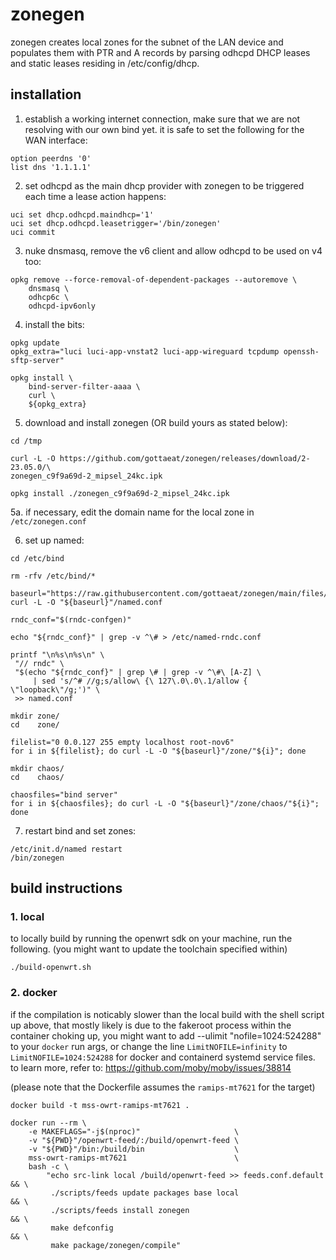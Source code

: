 # zonegen
zonegen creates local zones for the subnet of the LAN device and populates them
with PTR and A records by parsing odhcpd DHCP leases and static leases
residing in /etc/config/dhcp.

## installation
1. establish a working internet connection, make sure that we are not
   resolving with our own bind yet. it is safe to set the following for the
   WAN interface:
```
option peerdns '0'
list dns '1.1.1.1'
```

2. set odhcpd as the main dhcp provider with zonegen to be triggered each time
   a lease action happens:
```
uci set dhcp.odhcpd.maindhcp='1'
uci set dhcp.odhcpd.leasetrigger='/bin/zonegen'
uci commit
```

3. nuke dnsmasq, remove the v6 client and allow odhcpd to be used on v4 too:
```
opkg remove --force-removal-of-dependent-packages --autoremove \
    dnsmasq \
    odhcp6c \
    odhcpd-ipv6only
```

4. install the bits:
```
opkg update
opkg_extra="luci luci-app-vnstat2 luci-app-wireguard tcpdump openssh-sftp-server"

opkg install \
    bind-server-filter-aaaa \
    curl \
    ${opkg_extra}
```

5. download and install zonegen (OR build yours as stated below):
```
cd /tmp

curl -L -O https://github.com/gottaeat/zonegen/releases/download/2-23.05.0/\
zonegen_c9f9a69d-2_mipsel_24kc.ipk

opkg install ./zonegen_c9f9a69d-2_mipsel_24kc.ipk
```

5a. if necessary, edit the domain name for the local zone in `/etc/zonegen.conf`

6. set up named:
```
cd /etc/bind

rm -rfv /etc/bind/*

baseurl="https://raw.githubusercontent.com/gottaeat/zonegen/main/files/"
curl -L -O "${baseurl}"/named.conf

rndc_conf="$(rndc-confgen)"

echo "${rndc_conf}" | grep -v ^\# > /etc/named-rndc.conf

printf "\n%s\n%s\n" \
 "// rndc" \
 "$(echo "${rndc_conf}" | grep \# | grep -v ^\#\ [A-Z] \
     | sed 's/^# //g;s/allow\ {\ 127\.0\.0\.1/allow { \"loopback\"/g;')" \
 >> named.conf

mkdir zone/
cd    zone/

filelist="0 0.0.127 255 empty localhost root-nov6"
for i in ${filelist}; do curl -L -O "${baseurl}"/zone/"${i}"; done

mkdir chaos/
cd    chaos/

chaosfiles="bind server"
for i in ${chaosfiles}; do curl -L -O "${baseurl}"/zone/chaos/"${i}"; done
```

7. restart bind and set zones:
```
/etc/init.d/named restart
/bin/zonegen
```

## build instructions
### 1. local
to locally build by running the openwrt sdk on your machine, run the following.
(you might want to update the toolchain specified within)
```
./build-openwrt.sh
```

### 2. docker
if the compilation is noticably slower than the local build with the shell
script up above, that mostly likely is due to the fakeroot process within the
container choking up, you might want to add --ulimit "nofile=1024:524288" to
your `docker` run args, or change the line `LimitNOFILE=infinity` to
`LimitNOFILE=1024:524288` for docker and containerd systemd service files.
to learn more, refer to: https://github.com/moby/moby/issues/38814

(please note that the Dockerfile assumes the `ramips-mt7621` for the target)
```
docker build -t mss-owrt-ramips-mt7621 .

docker run --rm \
    -e MAKEFLAGS="-j$(nproc)"                     \
    -v "${PWD}"/openwrt-feed/:/build/openwrt-feed \
    -v "${PWD}"/bin:/build/bin                    \
    mss-owrt-ramips-mt7621                        \
    bash -c \
        "echo src-link local /build/openwrt-feed >> feeds.conf.default && \
         ./scripts/feeds update packages base local                    && \
         ./scripts/feeds install zonegen                               && \
         make defconfig                                                && \
         make package/zonegen/compile"
```
